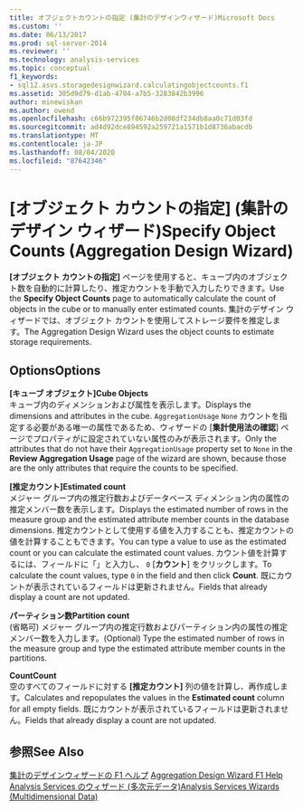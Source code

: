 ```yaml
---
title: オブジェクトカウントの指定 (集計のデザインウィザード)Microsoft Docs
ms.custom: ''
ms.date: 06/13/2017
ms.prod: sql-server-2014
ms.reviewer: ''
ms.technology: analysis-services
ms.topic: conceptual
f1_keywords:
- sql12.asvs.storagedesignwizard.calculatingobjectcounts.f1
ms.assetid: 305d9d79-d1ab-4704-a7b5-3283842b3996
author: minewiskan
ms.author: owend
ms.openlocfilehash: c66b972395f86746b2d08df234db8aa0c71d03fd
ms.sourcegitcommit: ad4d92dce894592a259721a1571b1d8736abacdb
ms.translationtype: MT
ms.contentlocale: ja-JP
ms.lasthandoff: 08/04/2020
ms.locfileid: "87642346"
---
```

# <a name="specify-object-counts-aggregation-design-wizard"></a><span data-ttu-id="fc43d-102">[オブジェクト カウントの指定] (集計のデザイン ウィザード)</span><span class="sxs-lookup"><span data-stu-id="fc43d-102">Specify Object Counts (Aggregation Design Wizard)</span></span>
  <span data-ttu-id="fc43d-103">**[オブジェクト カウントの指定]** ページを使用すると、キューブ内のオブジェクト数を自動的に計算したり、推定カウントを手動で入力したりできます。</span><span class="sxs-lookup"><span data-stu-id="fc43d-103">Use the **Specify Object Counts** page to automatically calculate the count of objects in the cube or to manually enter estimated counts.</span></span> <span data-ttu-id="fc43d-104">集計のデザイン ウィザードでは、オブジェクト カウントを使用してストレージ要件を推定します。</span><span class="sxs-lookup"><span data-stu-id="fc43d-104">The Aggregation Design Wizard uses the object counts to estimate storage requirements.</span></span>  
  
## <a name="options"></a><span data-ttu-id="fc43d-105">Options</span><span class="sxs-lookup"><span data-stu-id="fc43d-105">Options</span></span>  
 <span data-ttu-id="fc43d-106">**[キューブ オブジェクト]**</span><span class="sxs-lookup"><span data-stu-id="fc43d-106">**Cube Objects**</span></span>  
 <span data-ttu-id="fc43d-107">キューブ内のディメンションおよび属性を表示します。</span><span class="sxs-lookup"><span data-stu-id="fc43d-107">Displays the dimensions and attributes in the cube.</span></span> <span data-ttu-id="fc43d-108">`AggregationUsage` `None` カウントを指定する必要がある唯一の属性であるため、ウィザードの [**集計使用法の確認**] ページでプロパティがに設定されていない属性のみが表示されます。</span><span class="sxs-lookup"><span data-stu-id="fc43d-108">Only the attributes that do not have their `AggregationUsage` property set to `None` in the **Review Aggregation Usage** page of the wizard are shown, because those are the only attributes that require the counts to be specified.</span></span>  
  
 <span data-ttu-id="fc43d-109">**[推定カウント]**</span><span class="sxs-lookup"><span data-stu-id="fc43d-109">**Estimated count**</span></span>  
 <span data-ttu-id="fc43d-110">メジャー グループ内の推定行数およびデータベース ディメンション内の属性の推定メンバー数を表示します。</span><span class="sxs-lookup"><span data-stu-id="fc43d-110">Displays the estimated number of rows in the measure group and the estimated attribute member counts in the database dimensions.</span></span> <span data-ttu-id="fc43d-111">推定カウントとして使用する値を入力することも、推定カウントの値を計算することもできます。</span><span class="sxs-lookup"><span data-stu-id="fc43d-111">You can type a value to use as the estimated count or you can calculate the estimated count values.</span></span> <span data-ttu-id="fc43d-112">カウント値を計算するには、フィールドに「」と入力し、 `0` [**カウント**] をクリックします。</span><span class="sxs-lookup"><span data-stu-id="fc43d-112">To calculate the count values, type `0` in the field and then click **Count**.</span></span> <span data-ttu-id="fc43d-113">既にカウントが表示されているフィールドは更新されません。</span><span class="sxs-lookup"><span data-stu-id="fc43d-113">Fields that already display a count are not updated.</span></span>  
  
 <span data-ttu-id="fc43d-114">**パーティション数**</span><span class="sxs-lookup"><span data-stu-id="fc43d-114">**Partition count**</span></span>  
 <span data-ttu-id="fc43d-115">(省略可) メジャー グループ内の推定行数およびパーティション内の属性の推定メンバー数を入力します。</span><span class="sxs-lookup"><span data-stu-id="fc43d-115">(Optional) Type the estimated number of rows in the measure group and type the estimated attribute member counts in the partitions.</span></span>  
  
 <span data-ttu-id="fc43d-116">**Count**</span><span class="sxs-lookup"><span data-stu-id="fc43d-116">**Count**</span></span>  
 <span data-ttu-id="fc43d-117">空のすべてのフィールドに対する **[推定カウント]** 列の値を計算し、再作成します。</span><span class="sxs-lookup"><span data-stu-id="fc43d-117">Calculates and repopulates the values in the **Estimated count** column for all empty fields.</span></span> <span data-ttu-id="fc43d-118">既にカウントが表示されているフィールドは更新されません。</span><span class="sxs-lookup"><span data-stu-id="fc43d-118">Fields that already display a count are not updated.</span></span>  
  
## <a name="see-also"></a><span data-ttu-id="fc43d-119">参照</span><span class="sxs-lookup"><span data-stu-id="fc43d-119">See Also</span></span>  
 <span data-ttu-id="fc43d-120">[集計のデザインウィザードの F1 ヘルプ](aggregation-design-wizard-f1-help.md) </span><span class="sxs-lookup"><span data-stu-id="fc43d-120">[Aggregation Design Wizard F1 Help](aggregation-design-wizard-f1-help.md) </span></span>  
 [<span data-ttu-id="fc43d-121">Analysis Services のウィザード &#40;多次元データ&#41;</span><span class="sxs-lookup"><span data-stu-id="fc43d-121">Analysis Services Wizards &#40;Multidimensional Data&#41;</span></span>](analysis-services-wizards-multidimensional-data.md)  
  
  
